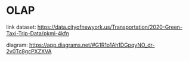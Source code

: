 # OLAP

link dataset: https://data.cityofnewyork.us/Transportation/2020-Green-Taxi-Trip-Data/pkmi-4kfn

diagram: https://app.diagrams.net/#G1R1o1Ah1DGpqyNO_dr-2v0Tc8gcPXZXVA

